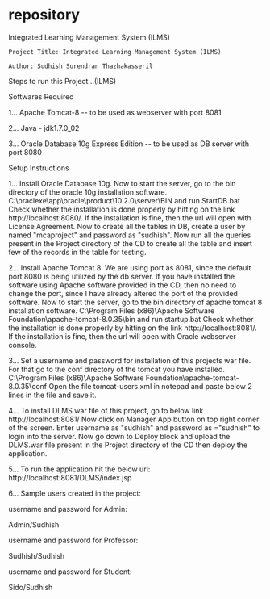 # repository
Integrated Learning Management System (ILMS)

	Project Title: Integrated Learning Management System (ILMS)
	
	Author: Sudhish Surendran Thazhakasseril


Steps to run this Project...(ILMS)

Softwares Required

1... Apache Tomcat-8 -- to be used as webserver with port 8081

2... Java  - jdk1.7.0_02

3... Oracle Database 10g Express Edition -- to be used as DB server with port 8080



Setup Instructions

1... Install Oracle Database 10g. Now to start the server, go to the bin directory of the oracle 10g installation software.
C:\oraclexe\app\oracle\product\10.2.0\server\BIN
and run StartDB.bat
Check whether the installation is done properly by hitting on the link http://localhost:8080/. If the installation is fine, then the url will open with License Agreement.
Now to create all the tables in DB, create a user by named "mcaproject" and password as "sudhish". Now run all the queries present in the Project directory of the CD to create all the table and insert few of the records in the table for testing.

2... Install Apache Tomcat 8. We are using port as 8081, since the default port 8080 is being utilized by the db server. If you have installed the software using Apache software provided in the CD, then no need to change the port, since I have already altered the port of the provided software.
Now to start the server, go to the bin directory of apache tomcat 8 installation software.
C:\Program Files (x86)\Apache Software Foundation\apache-tomcat-8.0.35\bin
and run startup.bat
Check whether the installation is done properly by hitting on the link http://localhost:8081/. If the installation is fine, then the url will open with Oracle webserver console.

3... Set a username and password for installation of this projects war file. For that go to the conf directory of the tomcat you have installed.
C:\Program Files (x86)\Apache Software Foundation\apache-tomcat-8.0.35\conf
Open the file tomcat-users.xml in notepad and paste below 2 lines in the file and save it.
<role rolename="manager-gui"/>
<user username="sudhish" password="sudhish" roles="manager-gui"/>

4... To install DLMS.war file of this project, go to below link
http://localhost:8081/
Now click on Manager App button on top right corner of the screen. Enter username as "sudhish" and password as ="sudhish" to login into the server.
Now go down to Deploy block and upload the DLMS.war file present in the Project directory of the CD then deploy the application.

5... To run the application hit the below url:
http://localhost:8081/DLMS/index.jsp

6... Sample users created in the project:

username and password for Admin:

Admin/Sudhish


username and password for Professor:

Sudhish/Sudhish


username and password for Student:

Sido/Sudhish
